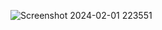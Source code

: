 ![Screenshot 2024-02-01 223551](https://github.com/40654065/root-calculator/assets/152056569/78e5e20e-2933-48c8-bf7e-020734fd51b8)
